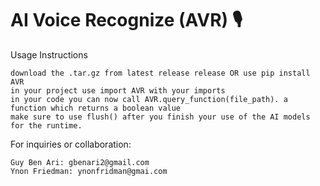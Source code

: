 # AI Voice Recognize (AVR) 🎙️
Usage Instructions

    download the .tar.gz from latest release release OR use pip install AVR
    in your project use import AVR with your imports
    in your code you can now call AVR.query_function(file_path). a function which returns a boolean value
    make sure to use flush() after you finish your use of the AI models for the runtime. 


For inquiries or collaboration:

    Guy Ben Ari: gbenari2@gmail.com
    Ynon Friedman: ynonfridman@gmai.com
